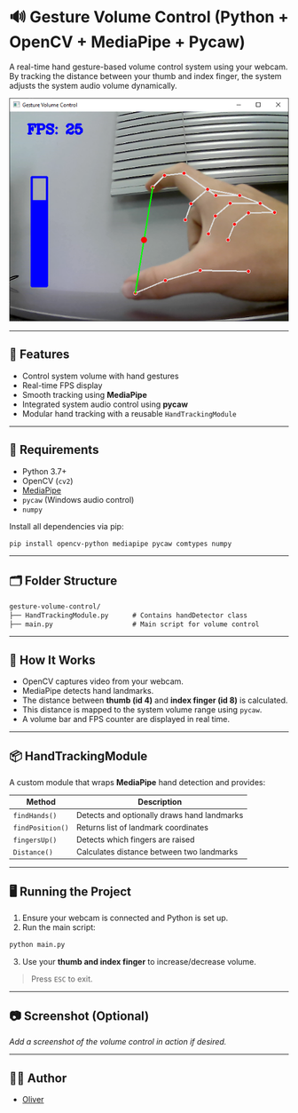 # 🔊 Gesture Volume Control (Python + OpenCV + MediaPipe + Pycaw)

A real-time hand gesture-based volume control system using your webcam. By tracking the distance between your thumb and index finger, the system adjusts the system audio volume dynamically.

![Snake Game Screenshot](image.png)

---

## 🎯 Features

- Control system volume with hand gestures
- Real-time FPS display
- Smooth tracking using **MediaPipe**
- Integrated system audio control using **pycaw**
- Modular hand tracking with a reusable `HandTrackingModule`

---

## 🧰 Requirements

- Python 3.7+
- OpenCV (`cv2`)
- [MediaPipe](https://pypi.org/project/mediapipe/)
- `pycaw` (Windows audio control)
- `numpy`

Install all dependencies via pip:

```bash
pip install opencv-python mediapipe pycaw comtypes numpy
```

---

## 🗂 Folder Structure

```
gesture-volume-control/
├── HandTrackingModule.py      # Contains handDetector class
├── main.py                    # Main script for volume control
```

---

## 🚀 How It Works

- OpenCV captures video from your webcam.
- MediaPipe detects hand landmarks.
- The distance between **thumb (id 4)** and **index finger (id 8)** is calculated.
- This distance is mapped to the system volume range using `pycaw`.
- A volume bar and FPS counter are displayed in real time.

---

## 📦 HandTrackingModule

A custom module that wraps **MediaPipe** hand detection and provides:

| Method            | Description                                  |
|------------------|----------------------------------------------|
| `findHands()`     | Detects and optionally draws hand landmarks  |
| `findPosition()`  | Returns list of landmark coordinates         |
| `fingersUp()`     | Detects which fingers are raised             |
| `Distance()`      | Calculates distance between two landmarks    |

---

## 🖥️ Running the Project

1. Ensure your webcam is connected and Python is set up.
2. Run the main script:

```bash
python main.py
```

3. Use your **thumb and index finger** to increase/decrease volume.

> Press `ESC` to exit.

---

## 📷 Screenshot (Optional)

*Add a screenshot of the volume control in action if desired.*

---

## 👨‍💻 Author

- [Oliver](https://github.com/jollyolliel)


